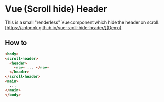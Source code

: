 # Vue (Scroll hide) Header
 
This is a small "renderless" Vue component which hide the header on scroll.
[https://antonnk.github.io/vue-scoll-hide-header/](Demo)

## How to 
```html
<body>
<scroll-header>
  <header>
    <nav> ... </nav>
  </header> 
</scroll-header>
<main>
  ...
</main>
</body>
```
